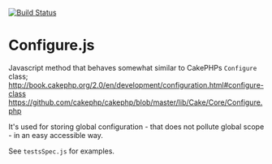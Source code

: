 [![Build Status](https://travis-ci.org/ankr/Configure.js.png)](https://travis-ci.org/ankr/Configure.js)

Configure.js
============

Javascript method that behaves somewhat similar to CakePHPs `Configure` class;
http://book.cakephp.org/2.0/en/development/configuration.html#configure-class
https://github.com/cakephp/cakephp/blob/master/lib/Cake/Core/Configure.php

It's used for storing global configuration - that does not pollute global scope - in an easy accessible way.

See `testsSpec.js` for examples.